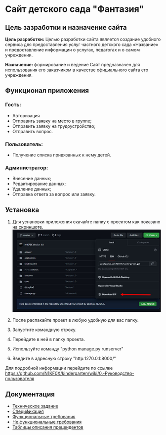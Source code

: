 # Сайт детского сада "Фантазия"

## Цель зазработки и назначение сайта 
**Цель разработки:** Целью разработки сайта является создание удобного сервиса для предоставления услуг частного детского сада «Название» и предоставление информации о услугах, педагогах и о самом учреждении.

**Назначение:** формирование и ведение
Сайт предназначен для использования его заказчиком в качестве официального сайта его учреждения.

## Функционал приложения
### Гость: 
* Авторизация 
* Отправить заявку на место в группе;
* Отправить заявку на трудоустройство;
* Отправить вопрос.

### Пользователь:
* Получение списка привязанных к нему детей.

### Администратор:
* Внесение данных;
* Редактирование данных;
* Удаление данных;
* Отправка ответа за вопрос или заявку.

## Установка
1. Для уснановки приложения скачайте папку с проектом как показано на скриншоте.
![avatar](https://github.com/N1KF0X/kindergarten/blob/master/Resources/IMG/RP/1.jpg)

2. После распакайте проект в любую удобную для вас папку.
3. Запустите командную строку.
4. Перейдите в ней в папку проекта.
5. Используйте команду "python manage.py runserver"
6. Введите в адресную строку "http:1270.0.1:8000/"

Для подробной информации перейдите по ссылке https://github.com/N1KF0X/kindergarten/wiki/0.-Руководство-пользователя

## Документация 

* [Техническое задание](https://github.com/N1KF0X/kindergarten/raw/master/Resources/DOKI/TZ.docx)
* [Спецификация](https://github.com/N1KF0X/kindergarten/raw/master/Resources/DOKI/S.docx)
* [Функциональные требования](https://github.com/N1KF0X/kindergarten/raw/master/Resources/DOKI/FT.docx)
* [Не функциональные требования](https://github.com/N1KF0X/kindergarten/raw/master/Resources/DOKI/NFT.docx)
* [Таблицы описания прецендентов](https://github.com/N1KF0X/kindergarten/raw/master/Resources/DOKI/TOP.docx)
